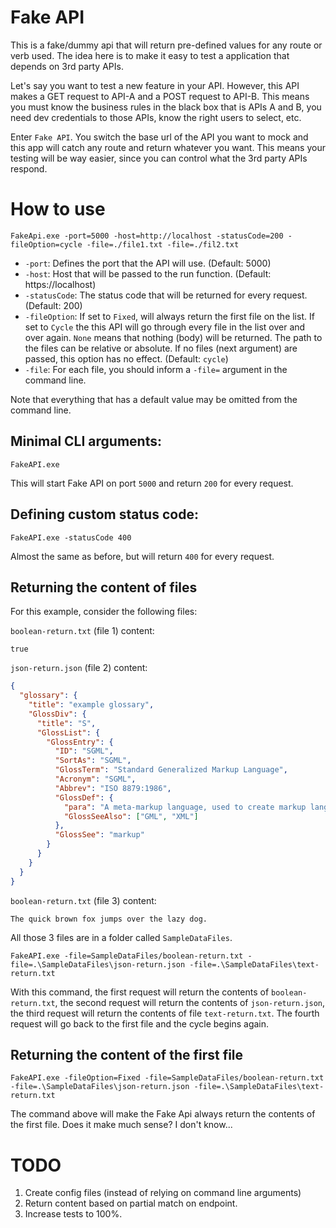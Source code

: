 # Fake API
This is a fake/dummy api that will return pre-defined values for any route or verb used. 
The idea here is to make it easy to test a application that depends on 3rd party APIs.

Let's say you want to test a new feature in your API. 
However, this API makes a GET request to API-A and a POST request to API-B.
This means you must know the business rules in the black box that is APIs A and B, you need 
dev credentials to those APIs, know the right users to select, etc.

Enter `Fake API`.
You switch the base url of the API you want to mock and this app will catch any route and return whatever 
you want. This means your testing will be way easier, since you can control what the 3rd party APIs respond.

# How to use

```shell
FakeApi.exe -port=5000 -host=http://localhost -statusCode=200 -fileOption=cycle -file=./file1.txt -file=./fil2.txt 
```

- `-port`: Defines the port that the API will use. (Default: 5000)
- `-host`: Host that will be passed to the run function. (Default: https://localhost)
- `-statusCode`: The status code that will be returned for every request. (Default: 200)
- `-fileOption`: If set to `Fixed`, will always return the first file on the list. If set to `Cycle` the this API will go through every file in the list over and over again. `None` means that nothing (body) will be returned. The path to the files can be relative or absolute. If no files (next argument) are passed, this option has no effect. (Default: `cycle`)
- `-file`: For each file, you should inform a `-file=` argument in the command line.

Note that everything that has a default value may be omitted from the command line.

## Minimal CLI arguments:
```shell
FakeAPI.exe
```
This will start Fake API on port `5000` and return `200` for every request.

## Defining custom status code:
```shell
FakeAPI.exe -statusCode 400
```
Almost the same as before, but will return `400` for every request.

## Returning the content of files
For this example, consider the following files:

`boolean-return.txt` (file 1) content:
```text
true
```

`json-return.json` (file 2)  content:
```json
{
  "glossary": {
    "title": "example glossary",
    "GlossDiv": {
      "title": "S",
      "GlossList": {
        "GlossEntry": {
          "ID": "SGML",
          "SortAs": "SGML",
          "GlossTerm": "Standard Generalized Markup Language",
          "Acronym": "SGML",
          "Abbrev": "ISO 8879:1986",
          "GlossDef": {
            "para": "A meta-markup language, used to create markup languages such as DocBook.",
            "GlossSeeAlso": ["GML", "XML"]
          },
          "GlossSee": "markup"
        }
      }
    }
  }
}
```

`boolean-return.txt` (file 3)  content:
```text
The quick brown fox jumps over the lazy dog.
```

All those 3 files are in a folder called `SampleDataFiles`.

```shell
FakeAPI.exe -file=SampleDataFiles/boolean-return.txt -file=.\SampleDataFiles\json-return.json -file=.\SampleDataFiles\text-return.txt
```

With this command, the first request will return the contents of `boolean-return.txt`, the second request will return the contents of `json-return.json`, the third request will return the contents of file `text-return.txt`. The fourth request will go back to the first file and the cycle begins again.

## Returning the content of the first file
```shell
FakeAPI.exe -fileOption=Fixed -file=SampleDataFiles/boolean-return.txt -file=.\SampleDataFiles\json-return.json -file=.\SampleDataFiles\text-return.txt
```

The command above will make the Fake Api always return the contents of the first file. Does it make much sense? I don't know...



# TODO
1. Create config files (instead of relying on command line arguments)
2. Return content based on partial match on endpoint.
3. Increase tests to 100%.